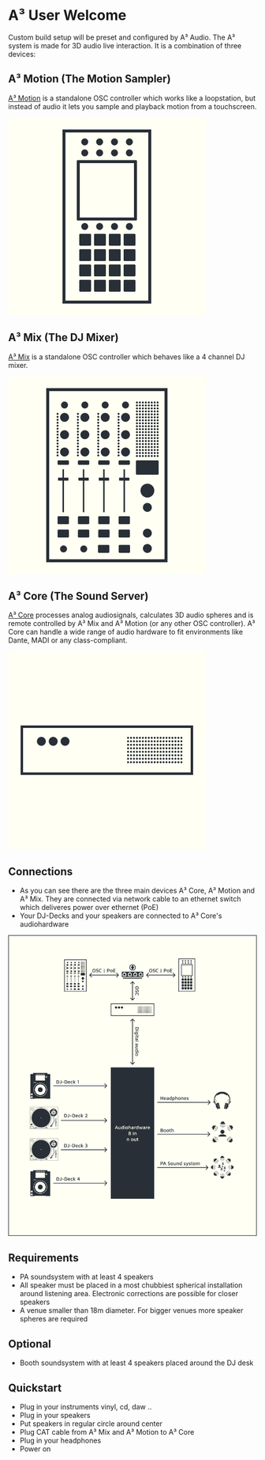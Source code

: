 # A³ User Welcome
Custom build setup will be preset and configured by A³ Audio.
The A³ system is made for 3D audio live interaction. It is a combination of three devices:

## A³ Motion (The Motion Sampler)
[A³ Motion](https://doc.a3-audio.com/user/a3motion.html) is a standalone OSC controller which works like a loopstation, but instead of audio it lets you sample and playback motion from a touchscreen.

![](pics_user/a3-motion-icon_light.png)

## A³ Mix (The DJ Mixer)
[A³ Mix](https://doc.a3-audio.com/user/a3mix.html) is a standalone OSC controller which behaves like a 4 channel DJ mixer.

![](pics_user/a3-mix-icon_light.png)

## A³ Core (The Sound Server)
[A³ Core](https://doc.a3-audio.com/user/a3core.html) processes analog audiosignals, calculates 3D audio spheres and is remote controlled by A³ Mix and A³ Motion (or any other OSC controller). A³ Core can handle a wide range of audio hardware to fit environments like Dante, MADI or any class-compliant.

![](pics_user/a3-core-icon_light.png)

## Connections
- As you can see there are the three main devices A³ Core, A³ Motion and A³ Mix. They are connected via network cable to an ethernet switch which deliveres power over ethernet (PoE)
- Your DJ-Decks and your speakers are connected to A³ Core's audiohardware

![Connection Diagram](pics_user/a3-connecting-diagram.png)

## Requirements
- PA soundsystem with at least 4 speakers    
- All speaker must be placed in a most chubbiest spherical installation around listening area. Electronic corrections are possible for closer speakers    
- A venue smaller than 18m diameter. For bigger venues more speaker spheres are required

## Optional
- Booth soundsystem with at least 4 speakers placed around the DJ desk

## Quickstart
- Plug in your instruments vinyl, cd, daw ..    
- Plug in your speakers    
- Put speakers in regular circle around center    
- Plug CAT cable from A³ Mix and A³ Motion to A³ Core    
- Plug in your headphones    
- Power on